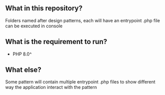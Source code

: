 ## What in this repository?
Folders named after design patterns, each will have an entrypoint .php file can be executed in console
## What is the requirement to run?
- PHP 8.0^
## What else?
Some pattern will contain multiple entrypoint .php files to show different way the application interact with the pattern